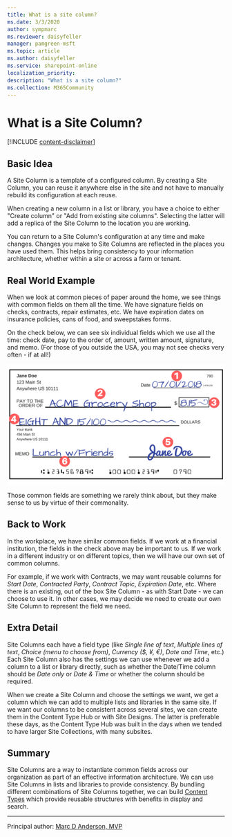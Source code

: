 ```yaml
---
title: What is a site column?
ms.date: 3/3/2020
author: sympmarc
ms.reviewer: daisyfeller
manager: pamgreen-msft
ms.topic: article
ms.author: daisyfeller
ms.service: sharepoint-online
localization_priority: 
description: "What is a site column?"
ms.collection: M365Community
---
```


# What is a Site Column?

[!INCLUDE [content-disclaimer](includes/content-disclaimer.md)]

## Basic Idea

A Site Column is a template of a configured column.  By creating a Site Column, you can reuse it anywhere else in the site and not have to manually rebuild its configuration at each reuse.  

When creating a new column in a list or library, you have a choice to either "Create column" or "Add from existing site columns".  Selecting the latter will add a replica of the Site Column to the location you are working.

You can return to a Site Column's configuration at any time and make changes.  Changes you make to Site Columns are reflected in the places you have used them. This helps bring consistency to your information architecture, whether within a site or across a farm or tenant.

## Real World Example

When we look at common pieces of paper around the home, we see things with common fields on them all the time. We have signature fields on checks, contracts, repair estimates, etc. We have expiration dates on insurance policies, cans of food, and sweepstakes forms.

On the check below, we can see six individual fields which we use all the time: check date, pay to the order of, amount, written amount, signature, and memo. (For those of you outside the USA, you may not see checks very often - if at all!)

![Sample completed check](media/what-is-site-column/SampleCompletedCheck.png)

Those common fields are something we rarely think about, but they make sense to us by virtue of their commonality.

## Back to Work

In the workplace, we have similar common fields. If we work at a financial institution, the fields in the check above may be important to us. If we work in a different industry or on different topics, then we will have our own set of common columns.

For example, if we work with Contracts, we may want reusable columns for *Start Date*, *Contracted Party*, *Contract Topic*, *Expiration Date*, etc. Where there is an existing, out of the box Site Column - as with Start Date - we can choose to use it. In other cases, we may decide we need to create our own Site Column to represent the field we need.

## Extra Detail

Site Columns each have a field type (like *Single line of text*, *Multiple lines of text*, *Choice (menu to choose from)*, *Currency ($, ¥, &euro;)*, *Date and Time*, etc.) Each Site Column also has the settings we can use whenever we add a column to a list or library directly, such as whether the Date/Time column should be *Date only* or *Date & Time* or whether the column should be required.

When we create a Site Column and choose the settings we want, we get a column which we can add to multiple lists and libraries in the same site. If we want our columns to be consistent across several sites, we can create them in the Content Type Hub or with Site Designs. The latter is preferable these days, as the Content Type Hub was built in the days when we tended to have larger Site Collections, with many subsites.

## Summary

Site Columns are a way to instantiate common fields across our organization as part of an effective information architecture. We can use Site Columns in lists and libraries to provide consistency. By bundling different combinations of Site Columns together, we can build [Content Types](what-is-content-type.md) which provide reusable structures with benefits in display and search.

---

Principal author: [Marc D Anderson, MVP](https://www.linkedin.com/in/marcanderson)
